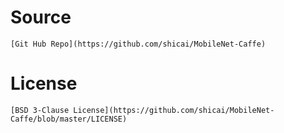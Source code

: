 # Source 
    [Git Hub Repo](https://github.com/shicai/MobileNet-Caffe)
# License
    [BSD 3-Clause License](https://github.com/shicai/MobileNet-Caffe/blob/master/LICENSE)